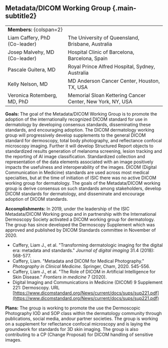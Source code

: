 ## Metadata/DICOM Working Group {.main-subtitle2}

| | |
| - | - |
| **Members:** {colspan=2} | |
| Liam Caffery, PhD (Co-leader) | The University of Queensland, Brisbane, Australia |
| Josep Malvehy, MD (Co-leader) | Hospital Clinic of Barcelona, Barcelona, Spain |
| Pascale Guitera, MD | Royal Prince Alfred Hospital, Sydney, Australia |
| Kelly Nelson, MD | MD Anderson Cancer Center, Houston, TX, USA |
| Veronica Rotemberg, MD, PhD | Memorial Sloan Kettering Cancer Center, New York, NY, USA |

**Goals:**  The goal of the Metadata/DICOM Working Group is to promote the adoption of the internationally recognized DICOM standard for use in dermatology by developing consensus standards, disseminating these standards, and encouraging adoption. The DICOM dermatology working group will progressively develop supplements to the general DICOM standard for dermoscopy, total body photography, and reflectance confocal microscopy imaging. Further it will develop Structured Report objects to standardized results generation of melanoma screening, lesion tracking and the reporting of AI image classification. Standardized collection and representation of the data elements associated with an image positively impacts the usefulness and interoperability of the images. DICOM (Digital Communication in Medicine) standards are used across most medical specialties, but at the time of initiation of ISIC there was no active DICOM working group for dermatology. The goals of the Metadata/DICOM working group is derive consensus on such standards among stakeholders, develop DICOM standards for dermatology, and disseminate and encourage adoption of DICOM 
standards. 

**Accomplishments:** In 2019, under the leadership of the ISIC Metadata/DICOM Working group and in partnership with the International Dermoscopy Society activated a DICOM working group for dermatology. The group has since developed the Dermoscopy Supplement which was approved and published by DICOM Standards committee in November of 2020.

* Caffery, Liam J., et al. "Transforming dermatologic imaging for the digital era: metadata and standards." *Journal of digital imaging* 31.4 (2018): 568-577.  
* Caffery, Liam. "Metadata and DICOM for Medical Photography." *Photography in Clinical Medicine*. Springer, Cham, 2020. 545-556.  
* Caffery, Liam J., et al. "The Role of DICOM in Artificial Intelligence for Skin Disease." *Frontiers in medicine* 7 (2020).  
* Digital Imaging and Communications in Medicine (DICOM) 9 Supplement 221: Dermoscopy. URL [https://www.dicomstandard.org/News/current/docs/sups/sup221.pdf](https://www.dicomstandard.org/News/current/docs/sups/sup221.pdf)  

**Plans:** The group is working to promote the use the Dermoscopic Photography IOD and SOP class within the dermatology community through publications, social media, andour partner societies.  The group is working on a supplement for reflectance confocal microscopy and is laying the groundwork for standards for 3D skin imaging. The group is also contributing to a CP (Change Proposal) for DICOM handling of sensitive images.
